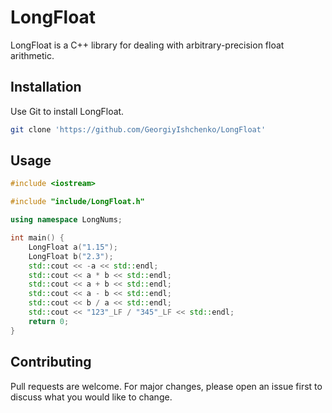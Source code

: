 # LongFloat

LongFloat is a C++ library for dealing with arbitrary-precision float arithmetic.

## Installation

Use Git to install LongFloat.

```bash
git clone 'https://github.com/GeorgiyIshchenko/LongFloat'
```

## Usage

```c++
#include <iostream>

#include "include/LongFloat.h"

using namespace LongNums;

int main() {
    LongFloat a("1.15");
    LongFloat b("2.3");
    std::cout << -a << std::endl;
    std::cout << a * b << std::endl;
    std::cout << a + b << std::endl;
    std::cout << a - b << std::endl;
    std::cout << b / a << std::endl;
    std::cout << "123"_LF / "345"_LF << std::endl;
    return 0;
}
```

## Contributing

Pull requests are welcome. For major changes, please open an issue first
to discuss what you would like to change.
